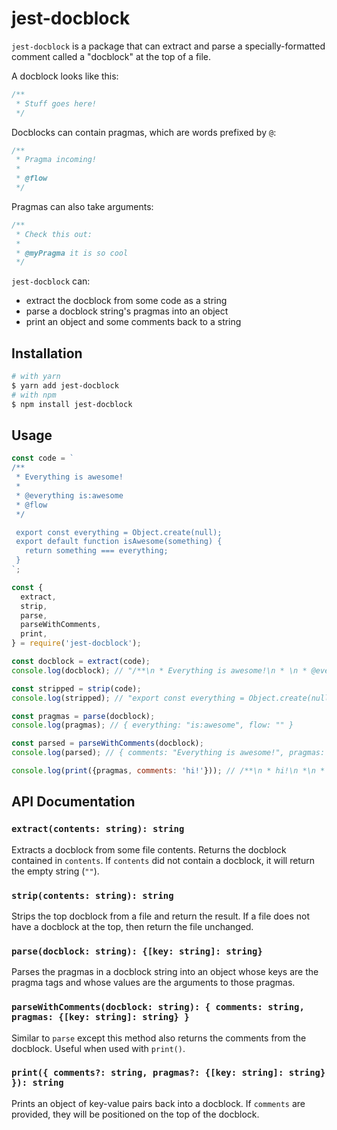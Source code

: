 # jest-docblock

`jest-docblock` is a package that can extract and parse a specially-formatted
comment called a "docblock" at the top of a file.

A docblock looks like this:

```js
/**
 * Stuff goes here!
 */
```

Docblocks can contain pragmas, which are words prefixed by `@`:

```js
/**
 * Pragma incoming!
 *
 * @flow
 */
```

Pragmas can also take arguments:

```js
/**
 * Check this out:
 *
 * @myPragma it is so cool
 */
```

`jest-docblock` can:

* extract the docblock from some code as a string
* parse a docblock string's pragmas into an object
* print an object and some comments back to a string

## Installation

```sh
# with yarn
$ yarn add jest-docblock
# with npm
$ npm install jest-docblock
```

## Usage

```js
const code = `
/**
 * Everything is awesome!
 *
 * @everything is:awesome
 * @flow
 */

 export const everything = Object.create(null);
 export default function isAwesome(something) {
   return something === everything;
 }
`;

const {
  extract,
  strip,
  parse,
  parseWithComments,
  print,
} = require('jest-docblock');

const docblock = extract(code);
console.log(docblock); // "/**\n * Everything is awesome!\n * \n * @everything is:awesome\n * @flow\n */"

const stripped = strip(code);
console.log(stripped); // "export const everything = Object.create(null);\n export default function isAwesome(something) {\n return something === everything;\n }"

const pragmas = parse(docblock);
console.log(pragmas); // { everything: "is:awesome", flow: "" }

const parsed = parseWithComments(docblock);
console.log(parsed); // { comments: "Everything is awesome!", pragmas: { everything: "is:awesome", flow: "" } }

console.log(print({pragmas, comments: 'hi!'})); // /**\n * hi!\n *\n * @everything is:awesome\n * @flow\n */;
```

## API Documentation

### `extract(contents: string): string`

Extracts a docblock from some file contents. Returns the docblock contained in
`contents`. If `contents` did not contain a docblock, it will return the empty
string (`""`).

### `strip(contents: string): string`

Strips the top docblock from a file and return the result. If a file does not
have a docblock at the top, then return the file unchanged.

### `parse(docblock: string): {[key: string]: string}`

Parses the pragmas in a docblock string into an object whose keys are the pragma
tags and whose values are the arguments to those pragmas.

### `parseWithComments(docblock: string): { comments: string, pragmas: {[key: string]: string} }`

Similar to `parse` except this method also returns the comments from the
docblock. Useful when used with `print()`.

### `print({ comments?: string, pragmas?: {[key: string]: string} }): string`

Prints an object of key-value pairs back into a docblock. If `comments` are
provided, they will be positioned on the top of the docblock.

